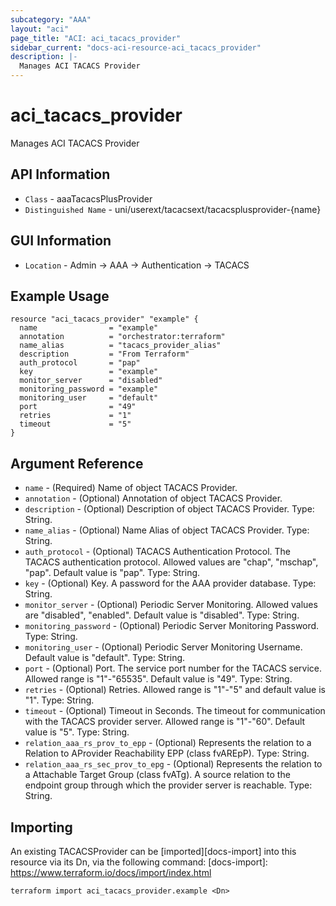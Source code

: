 ```yaml
---
subcategory: "AAA"
layout: "aci"
page_title: "ACI: aci_tacacs_provider"
sidebar_current: "docs-aci-resource-aci_tacacs_provider"
description: |-
  Manages ACI TACACS Provider
---
```


# aci_tacacs_provider #

Manages ACI TACACS Provider

## API Information ##

* `Class` - aaaTacacsPlusProvider
* `Distinguished Name` - uni/userext/tacacsext/tacacsplusprovider-{name}

## GUI Information ##

* `Location` - Admin -> AAA -> Authentication -> TACACS 


## Example Usage ##

```hcl
resource "aci_tacacs_provider" "example" {
  name                = "example"
  annotation          = "orchestrator:terraform"
  name_alias          = "tacacs_provider_alias"
  description         = "From Terraform"
  auth_protocol       = "pap"
  key                 = "example"
  monitor_server      = "disabled"
  monitoring_password = "example" 
  monitoring_user     = "default"
  port                = "49"
  retries             = "1"
  timeout             = "5"
}
```

## Argument Reference ##


* `name` - (Required) Name of object TACACS Provider.
* `annotation` - (Optional) Annotation of object TACACS Provider.
* `description` - (Optional) Description of object TACACS Provider. Type: String.
* `name_alias` - (Optional) Name Alias of object TACACS Provider. Type: String.
* `auth_protocol` - (Optional) TACACS Authentication Protocol. The TACACS authentication protocol. Allowed values are "chap", "mschap", "pap". Default value is "pap". Type: String.
* `key` - (Optional) Key. A password for the AAA provider database. Type: String.
* `monitor_server` - (Optional) Periodic Server Monitoring. Allowed values are "disabled", "enabled". Default value is "disabled". Type: String.
* `monitoring_password` - (Optional) Periodic Server Monitoring Password. Type: String.
* `monitoring_user` - (Optional) Periodic Server Monitoring Username. Default value is "default". Type: String.
* `port` - (Optional) Port. The service port number for the TACACS service. Allowed range is "1"-"65535". Default value is "49". Type: String.
* `retries` - (Optional) Retries. Allowed range is "1"-"5" and default value is "1". Type: String.
* `timeout` - (Optional) Timeout in Seconds. The timeout for communication with the TACACS provider server. Allowed range is "1"-"60". Default value is "5". Type: String.
* `relation_aaa_rs_prov_to_epp` - (Optional) Represents the relation to a Relation to AProvider Reachability EPP (class fvAREpP).  Type: String.
* `relation_aaa_rs_sec_prov_to_epg` - (Optional) Represents the relation to a Attachable Target Group (class fvATg). A source relation to the endpoint group through which the provider server is reachable. Type: String.



## Importing ##

An existing TACACSProvider can be [imported][docs-import] into this resource via its Dn, via the following command:
[docs-import]: https://www.terraform.io/docs/import/index.html


```
terraform import aci_tacacs_provider.example <Dn>
```